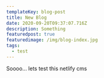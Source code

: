 ```yaml
---
templateKey: blog-post
title: New Blog
date: 2020-09-20T09:37:07.716Z
description: Something
featuredpost: true
featuredimage: /img/blog-index.jpg
tags:
  - test
---
```

Soooo... lets test this netlify cms